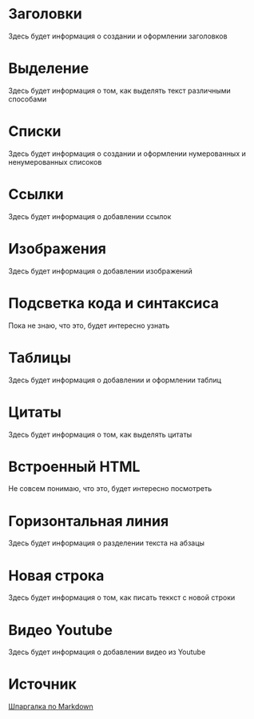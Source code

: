 # Заголовки
Здесь будет информация о создании и оформлении заголовков
# Выделение
Здесь будет информация о том, как выделять текст различными способами
# Списки
Здесь будет информация о создании и оформлении нумерованных и ненумерованных списоков
# Ссылки
Здесь будет информация о добавлении ссылок
# Изображения
Здесь будет информация о добавлении изображений
# Подсветка кода и синтаксиса
Пока не знаю, что это, будет интересно узнать
# Таблицы
Здесь будет информация о добавлении и оформлении таблиц
# Цитаты
Здесь будет информация о том, как выделять цитаты
# Встроенный HTML
Не совсем понимаю, что это, будет интересно посмотреть
# Горизонтальная линия
Здесь будет информация о разделении текста на абзацы
# Новая строка
Здесь будет информация о том, как писать теккст с новой строки
# Видео Youtube
Здесь будет информация о добавлении видео из Youtube
# Источник
[Шпаргалка по Markdown](https://github.com/sandino/Markdown-Cheatsheet)